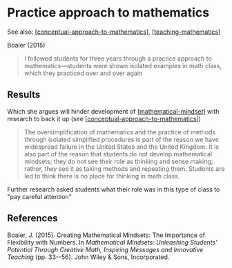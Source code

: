 # Practice approach to mathematics

See also: [[conceptual-approach-to-mathematics]], [[teaching-mathematics]]

Boaler (2015)
> I followed students for three years through a practice approach to mathematics—students were shown isolated examples in math class, which they practiced over and over again

## Results

Which she argues will hinder development of [[mathematical-mindset]] with research to back it up (see [[conceptual-approach-to-mathematics]])

> The oversimplification of mathematics and the practice of methods through isolated simplified procedures is part of the reason we have widespread failure in the United States and the United Kingdom. It is also part of the reason that students do not develop mathematical mindsets; they do not see their role as thinking and sense making; rather, they see it as taking methods and repeating them. Students are led to think there is no place for thinking in math class.

Further research asked students what their role was in this type of class to "pay careful attention"

## References

Boaler, J. (2015). Creating Mathematical Mindsets: The Importance of Flexibility with Numbers. In *Mathematical Mindsets: Unleashing Students' Potential Through Creative Math, Inspiring Messages and Innovative Teaching* (pp. 33--56). John Wiley & Sons, Incorporated.


[//begin]: # "Autogenerated link references for markdown compatibility"
[conceptual-approach-to-mathematics]: conceptual-approach-to-mathematics "Conceptual approach to mathematics"
[teaching-mathematics]: teaching-mathematics "Teaching Mathematics"
[mathematical-mindset]: mathematical-mindset "Mathematical Mindset"
[//end]: # "Autogenerated link references"